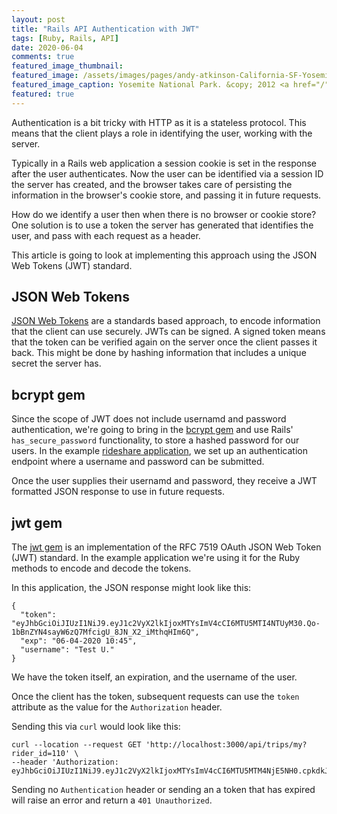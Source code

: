 ```yaml
---
layout: post
title: "Rails API Authentication with JWT"
tags: [Ruby, Rails, API]
date: 2020-06-04
comments: true
featured_image_thumbnail:
featured_image: /assets/images/pages/andy-atkinson-California-SF-Yosemite-June-2012.jpg
featured_image_caption: Yosemite National Park. &copy; 2012 <a href="/">Andy Atkinson</a>
featured: true
---
```


Authentication is a bit tricky with HTTP as it is a stateless protocol. This means that the client plays a role in identifying the user, working with the server.

Typically in a Rails web application a session cookie is set in the response after the user authenticates. Now the user can be identified via a session ID the server has created, and the browser takes care of persisting the information in the browser's cookie store, and passing it in future requests.

How do we identify a user then when there is no browser or cookie store? One solution is to use a token the server has generated that identifies the user, and pass with each request as a header.

This article is going to look at implementing this approach using the JSON Web Tokens (JWT) standard.

## JSON Web Tokens

[JSON Web Tokens](https://jwt.io/) are a standards based approach, to encode information that the client can use securely. JWTs can be signed. A signed token means that the token can be verified again on the server once the client passes it back. This might be done by hashing information that includes a unique secret the server has.

## bcrypt gem

Since the scope of JWT does not include usernamd and password authentication, we're going to bring in the [bcrypt gem](https://github.com/codahale/bcrypt-ruby) and use Rails' `has_secure_password` functionality, to store a hashed password for our users. In the example [rideshare application](https://github.com/andyatkinson/rideshare/pull/18), we set up an authentication endpoint where a username and password can be submitted.

Once the user supplies their usernamd and password, they receive a JWT formatted JSON response to use in future requests.


## jwt gem

The [jwt gem](https://github.com/jwt/ruby-jwt) is an implementation of the RFC 7519 OAuth JSON Web Token (JWT) standard. In the example application we're using it for the Ruby methods to encode and decode the tokens.

In this application, the JSON response might look like this:

```
{
  "token": "eyJhbGciOiJIUzI1NiJ9.eyJ1c2VyX2lkIjoxMTYsImV4cCI6MTU5MTI4NTUyM30.Qo-1bBnZYN4sayW6zQ7MfcigU_8JN_X2_iMthqHIm6Q",
  "exp": "06-04-2020 10:45",
  "username": "Test U."
}
```

We have the token itself, an expiration, and the username of the user.

Once the client has the token, subsequent requests can use the `token` attribute as the value for the `Authorization` header.

Sending this via `curl` would look like this:

```
curl --location --request GET 'http://localhost:3000/api/trips/my?rider_id=110' \
--header 'Authorization: eyJhbGciOiJIUzI1NiJ9.eyJ1c2VyX2lkIjoxMTYsImV4cCI6MTU5MTM4NjE5NH0.cpkdkJY_KaNqEe0FEI8aN9jefAbrLONVSw0uckJg3Iw'
```

Sending no `Authentication` header or sending an a token that has expired will raise an error and return a `401 Unauthorized`.

